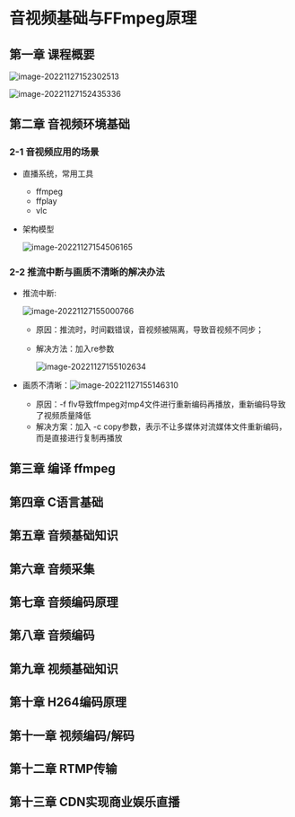 # 音视频基础与FFmpeg原理

## 第一章 课程概要

![image-20221127152302513](https://pic-1304959529.cos.ap-guangzhou.myqcloud.com/DB/image-20221127152302513.png)

![image-20221127152435336](https://pic-1304959529.cos.ap-guangzhou.myqcloud.com/DB/image-20221127152435336.png)

## 第二章 音视频环境基础

### 2-1 音视频应用的场景

- 直播系统，常用工具

  - ffmpeg
  - ffplay
  - vlc

- 架构模型

  ![image-20221127154506165](https://pic-1304959529.cos.ap-guangzhou.myqcloud.com/DB/image-20221127154506165.png)

### 2-2 推流中断与画质不清晰的解决办法

- 推流中断:

  ![image-20221127155000766](https://pic-1304959529.cos.ap-guangzhou.myqcloud.com/DB/image-20221127155000766.png)

  - 原因：推流时，时间戳错误，音视频被隔离，导致音视频不同步；

  - 解决方法：加入re参数

    ![image-20221127155102634](https://pic-1304959529.cos.ap-guangzhou.myqcloud.com/DB/image-20221127155102634.png)

- 画质不清晰：![image-20221127155146310](https://pic-1304959529.cos.ap-guangzhou.myqcloud.com/DB/image-20221127155146310.png)

  - 原因：-f flv导致ffmpeg对mp4文件进行重新编码再播放，重新编码导致了视频质量降低
  - 解决方案：加入 -c copy参数，表示不让多媒体对流媒体文件重新编码，而是直接进行复制再播放

  

## 第三章 编译 ffmpeg



 ## 第四章 C语言基础



 ## 第五章 音频基础知识



## 第六章 音频采集



## 第七章 音频编码原理



## 第八章 音频编码



## 第九章 视频基础知识



## 第十章 H264编码原理



## 第十一章 视频编码/解码



## 第十二章 RTMP传输



## 第十三章 CDN实现商业娱乐直播

